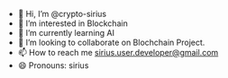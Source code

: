 - 👋 Hi, I’m @crypto-sirius
- 👀 I’m interested in Blockchain
- 🌱 I’m currently learning AI
- 💞️ I’m looking to collaborate on Blochchain Project.
- 📫 How to reach me sirius.user.developer@gmail.com
- 😄 Pronouns: sirius


<!---
crypto-sirius/crypto-sirius is a ✨ special ✨ repository because its `README.md` (this file) appears on your GitHub profile.
You can click the Preview link to take a look at your changes.
--->

